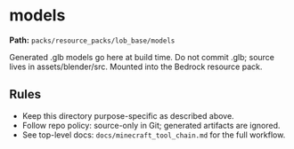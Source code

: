 # models

**Path:** `packs/resource_packs/lob_base/models`

Generated .glb models go here at build time. Do not commit .glb; source lives in assets/blender/src. Mounted into the Bedrock resource pack.

## Rules
- Keep this directory purpose-specific as described above.
- Follow repo policy: source-only in Git; generated artifacts are ignored.
- See top-level docs: `docs/minecraft_tool_chain.md` for the full workflow.
